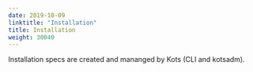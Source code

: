 ```yaml
---
date: 2019-10-09
linktitle: "Installation"
title: Installation
weight: 30040
---
```


Installation specs are created and mananged by Kots (CLI and kotsadm).
